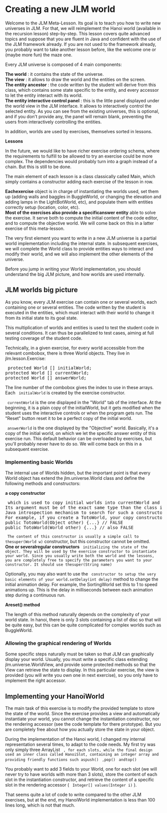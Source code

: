 
# Creating a new JLM world #
Welcome to the JLM Meta-Lesson. Its goal is to teach you how to write
new universes in JLM. For that, we will reimplement the Hanoi world
(available in the recursion lesson) step-by-step. This lesson covers quite
advanced topics and suppose that you are fluent in Java and confident with the use
of the JLM framework already. If you are not used to the framework already, you
probably want to take another lesson before, like the welcome one or
(maybe more fun) the maze one.

Every JLM universe is composed of 4 main components:   
  
**The world** : it contains the state of the universe.  
**The view** : it allows to draw the world and the entities on
the screen.  
**The entity ancestor** : the code written by the student will
derive from this class, which contains some state specific to the
entity, and every accessor to let the entity interact with its world.  
**The entity interactive control panel** : this is the little
panel displayed under the world view in the JLM interface. It allows
to interactively control the selected entity. As you can see from the
existing universes, this is optional, and if you don't provide any,
the panel will remain blank, preventing the users from interactively
controlling the entities.  

In addition, worlds are used by exercises, themselves sorted in lessons.   
  
**Lessons**

In the future, we would like to have richer exercise ordering schema, where
the requirements to fulfill to be allowed to try an exercise could be more complex.
The dependencies would probably turn into a graph instead of a chain.
But this is still to be done.

The main element of each lesson is a class classically called Main, which simply
contains a constructor adding each exercise of the lesson in row.

  
**Eachexercise** object is in charge of instantiating the worlds used, set
them up (adding walls and baggles in BuggleWorld, or changing the elevation and
adding lamps in the LightBotWorld, etc), and populate them with entities correctly
setup (location, color, etc).  
**Most of the exercises also provide a specificanswer entity** able to solve the exercise.
It serve both to compute the initial content of the code editor, and to compute the
objective world. We will come back on this in a latter exercise of this meta-lesson.  

The very first element you want to write in a new JLM universe is a
partial world implementation including the internal state. In subsequent exercises, we
will complete the World class to provide entities ways to interact and modify their world,
and we will also implement the other elements of the universe.

Before you jump in writing your World implementation, you should understand the big JLM
picture, and how worlds are used internally.


## JLM worlds big picture ##
As you know, every JLM exercise can contain one or several worlds, each
containing one or several entities. The code written by the student is
executed in the entities, which must interact with their world to change
it from its initial state to its goal state.

This multiplication of worlds and entities is used to test the student
code in several conditions. It can thus be parallelized to test cases, aiming
at full testing coverage of the student code.

Technically, in a given exercise, for every world accessible from the
relevant combobox, there is three World objects. They live in jlm.lesson.Exercise: 
<pre> protected World [] initialWorld;
protected World [] currentWorld;
protected World [] answerWorld;</pre>
The line number of the combobox gives the index to use in these arrays.
Each ` initialWorld` is created by the exercise constructor.

` currentWorld` is the one
displayed in the "World" tab of the interface. At the beginning, it is a plain copy
of the initialWorld, but it gets modified when the student uses the interactive
controls or when the program gets run. The "Reset" button reset it to be a perfect
copy of the initial world.

` answerWorld` is the one displayed by the "Objective" world. Basically, it's a copy
of the initial world, on which we let the specific answer entity of this exercise run.
This default behavior can be overloaded by exercises, but you'll probably never have
to do so. We will come back on this in a subsequent exercise.


### Implementing basic Worlds ###
The internal use of Worlds hidden, but the important point is that every World object
has extend the jlm.universe.World class and define the following methods and constructors:   
  
**a copy constructor** 
<pre> which is used to copy initial worlds into currentWorld and answerWorld.
Its argument must be of the exact same type than the class itself, not Object (this is because we use
Java introspection mechanism to search for such a constructor of the class).
For example, if you create a TotoWorld, your copy constructor must be declared as this:public TotoWorld(TotoWorld other) {...} // Correct
public TotoWorld(Object other) {...} // FALSE
public TotoWorld(World other) {...} // also FALSE</pre>
` The content of this constructor is usually a simple call to thesuper(World w)` constructor, but
this constructor cannot be omitted.  
**One or severalregular constructors** ` initializing the state of the object. They will be used
by the exercise constructor to instantiate your world. Since you usually write both the world and the lessons,
you are completely free to specify the parameters you want to your constructor. It should use thesuper(String name)`

Optionally, you may also want to use the ` constructor to setup the very basic elements of your world.setDelay(int delay)` method to change the initial
animation delay. For example, the SortingWorld set this to 1 to speed animations up. This is the
delay in milliseconds between each animation step during a continuous run.

  
**Areset() method**

The length of this method naturally depends on the complexity of your world state. In hanoi, there is
only 3 slots containing a list of disc so that will be quite easy, but this can be quite complicated for
complex worlds such as BuggleWorld.

  

### Allowing the graphical rendering of Worlds ###
Some specific steps naturally must be taken so that JLM can graphically display your world. Usually, you must
write a specific class extending jlm.universe.WorldView, and provide some protected methods so that the View can
retrieve the state to display. In this particular exercise, the view is provided (you will write you own one
in next exercise), so you only have to implement the right accessor. 
## Implementing your HanoiWorld ##
The main task of this exercise is to modify the provided template to store the state of the world. Since the exercise
provides a view and automatically instantiate your world, you cannot change the instantiation constructor, nor the
rendering accessor (see the code template for there prototype). But you are completely free about how you actually
store the state in your object.

During the implementation of the Hanoi world, I changed my internal representation several times, to adapt to
the code needs. My first try was only simply three ArrayList ` , for each slots, while the final design used
an inner class called HanoiSlot, containing an integer array and providing friendly functions such aspush()` ` ,pop()` ` andtop()`

You probably want to add 3 fields to your World, one for each slot (we will never try to have worlds with more
than 3 slots), store the content of each slot in the instantiation constructor, and retrieve the content of a
specific slot in the rendering accessor ( ` Integer[] values(Integer i)` ).

That seems quite a lot of code to write compared to the other JLM exercises, but at the end, my HanoiWorld
implementation is less than 100 lines long, which is not that much.

